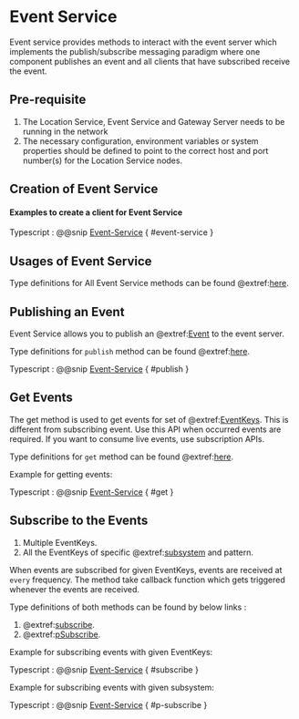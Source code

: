 # Event Service
Event service provides methods to interact with the event server which implements the publish/subscribe messaging paradigm
where one component publishes an event and all clients that have subscribed receive the event.


## Pre-requisite

1. The Location Service, Event Service and Gateway Server needs to be running in the network
2. The necessary configuration, environment variables or system properties should be defined to point to the correct host and port number(s) for the Location Service nodes.

## Creation of Event Service

#### Examples to create a client for Event Service

Typescript
: @@snip [Event-Service](../../../../example/src/documentation/event/EventExample.ts) { #event-service }


## Usages of Event Service

Type definitions for All Event Service methods can be found @extref:[here](ts-docs:interfaces/clients.eventservice.html).

## Publishing an Event

Event Service allows you to publish an @extref:[Event](ts-docs:modules/models.html#event) to the event server.

Type definitions for `publish` method can be found @extref:[here](ts-docs:interfaces/clients.eventservice.html#publish).

Typescript
: @@snip [Event-Service](../../../../example/src/documentation/event/EventExample.ts) { #publish }


## Get Events

The get method is used to get events for set of @extref:[EventKeys](ts-docs:classes/models.eventkey.html).
This is different from subscribing event. Use this API when occurred events are required.
If you want to consume live events, use subscription APIs.

Type definitions for `get` method can be found @extref:[here](ts-docs:interfaces/clients.eventservice.html#get).

Example for getting events:

Typescript
: @@snip [Event-Service](../../../../example/src/documentation/event/EventExample.ts) { #get }

## Subscribe to the Events

1. Multiple EventKeys.
2. All the EventKeys of specific @extref:[subsystem](ts-docs:modules/models.html#subsystem) and pattern.

When events are subscribed for given EventKeys, events are received at `every` frequency.
The method take callback function which gets triggered whenever the events are received.

Type definitions of both methods can be found by below links :

1. @extref:[subscribe](ts-docs:interfaces/clients.eventservice.html#subscribe).
1. @extref:[pSubscribe](ts-docs:interfaces/clients.eventservice.html#psubscribe).

Example for subscribing events with given EventKeys:

Typescript
: @@snip [Event-Service](../../../../example/src/documentation/event/EventExample.ts) { #subscribe }

Example for subscribing events with given subsystem:

Typescript
: @@snip [Event-Service](../../../../example/src/documentation/event/EventExample.ts) { #p-subscribe }
